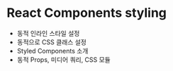 # React Components styling

 - 동적 인라인 스타일 설정
 - 동적으로 CSS 클래스 설정
 - Styled Components 소개
 - 동적 Props, 미디어 쿼리, CSS 모듈
